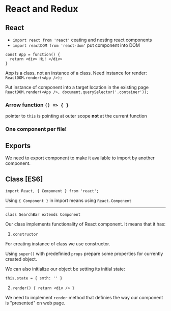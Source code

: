 # React and Redux

## React

- `import react from 'react'` ceating and nesting react components
- `import reactDOM from 'react-dom'` put component into DOM

```
const App = function() {
  return <div> Hi! </div>
}
```
App is a class, not an instance of a class. Need instance for render:
```ReactDOM.render(<App />);```


Put instance of component into a target location in the existing page 
```ReactDOM.render(<App />, document.querySelector('.container'));```

### Arrow function `() => { }`
pointer to `this` is pointing at outer scope **not** at the current function

### One component per file!


## Exports

We need to export component to make it available to import by another component.


## Class [ES6]


```
import React, { Component } from 'react';
```
Using `{ Component }` in import means using `React.Component`

----

```
class SearchBar extends Component
```

Our class implements functionality of React component. It means that it has:

1. ` constructor `

For creating instance of class we use constructor.

Using ` super() ` with predefinied ` props ` prepare some properties for currently created object.


We can also initialize our object be setting its initial state:
``` 
this.state = { smth: '' } 
```

2. ` render() { return <div /> } `

We need to implement `render` method that definies the way our component is "presented" on web page.






